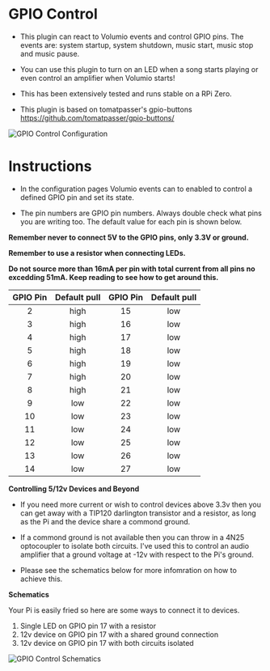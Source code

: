 # GPIO Control
 
- This plugin can react to Volumio events and control GPIO pins.  The events are: system startup, system shutdown, music start, music stop and music pause.

- You can use this plugin to turn on an LED when a song starts playing or even control an amplifier when Volumio starts!

- This has been extensively tested and runs stable on a RPi Zero.
 
- This plugin is based on tomatpasser's gpio-buttons https://github.com/tomatpasser/gpio-buttons/
 
![GPIO Control Configuration](http://supercrab.co.uk/gpio-control-config.png)
 
# Instructions
 
- In the configuration pages Volumio events can to enabled to control a defined GPIO pin and set its state.
 
- The pin numbers are GPIO pin numbers.  Always double check what pins you are writing too.  The default value for each pin is shown below.
 
__Remember never to connect 5V to the GPIO pins, only 3.3V or ground.__
 
__Remember to use a resistor when connecting LEDs.__

__Do not source more than 16mA per pin with total current from all pins no excedding 51mA.  Keep reading to see how to get around this.__
  
| GPIO Pin      | Default pull  | GPIO Pin      | Default pull  |
| :-----------: |:-------------:| :-----------: |:-------------:|
| 2             | high          | 15            | low           |
| 3             | high          | 16            | low           |
| 4             | high          | 17            | low           |
| 5             | high          | 18            | low           |
| 6             | high          | 19            | low           |
| 7             | high          | 20            | low           |
| 8             | high          | 21            | low           |
| 9             | low           | 22            | low           |
| 10            | low           | 23            | low           |
| 11            | low           | 24            | low           |
| 12            | low           | 25            | low           |
| 13            | low           | 26            | low           |
| 14            | low           | 27            | low           |
 
 
__Controlling 5/12v Devices and Beyond__ 
 
- If you need more current or wish to control devices above 3.3v then you can get away with a TIP120 darlington transistor and a resistor, as long as the Pi and the device share a commond ground.  

- If a commond ground is not available then you can throw in a 4N25 optocoupler to isolate both circuits.  I've used this to control an audio amplifier that a ground voltage at -12v with respect to the Pi's ground.

- Please see the schematics below for more infomration on how to achieve this.
 
__Schematics__

Your Pi is easily fried so here are some ways to connect it to devices.

1. Single LED on GPIO pin 17 with a resistor
2. 12v device on GPIO pin 17 with a shared ground connection
3. 12v device on GPIO pin 17 with both circuits isolated

![GPIO Control Schematics](http://supercrab.co.uk/gpio-control-schematic.png)
